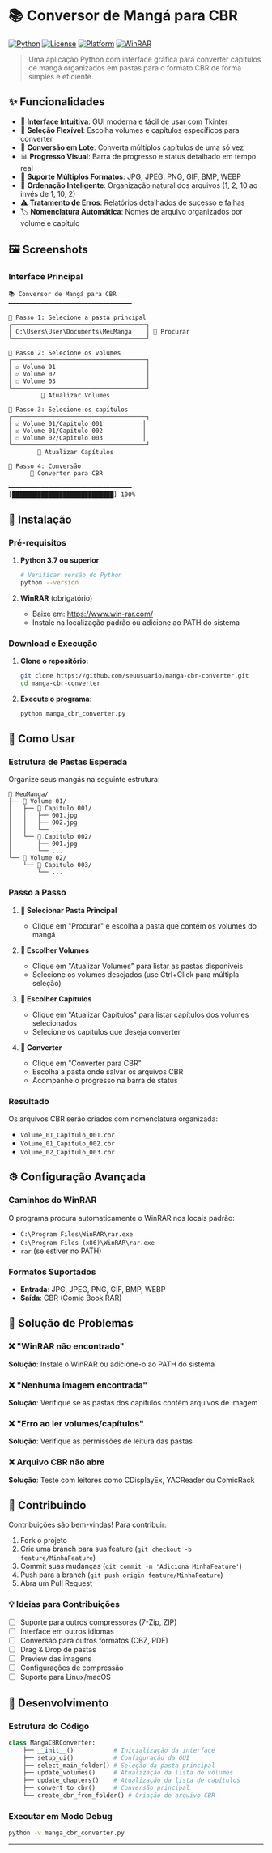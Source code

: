 # 📚 Conversor de Mangá para CBR

[![Python](https://img.shields.io/badge/Python-3.7+-blue.svg)](https://www.python.org/downloads/)
[![License](https://img.shields.io/badge/License-MIT-green.svg)](LICENSE)
[![Platform](https://img.shields.io/badge/Platform-Windows-lightgrey.svg)](https://www.microsoft.com/windows)
[![WinRAR](https://img.shields.io/badge/Requires-WinRAR-red.svg)](https://www.win-rar.com/)

> Uma aplicação Python com interface gráfica para converter capítulos de mangá organizados em pastas para o formato CBR de forma simples e eficiente.

## ✨ Funcionalidades

- 🎯 **Interface Intuitiva**: GUI moderna e fácil de usar com Tkinter
- 📁 **Seleção Flexível**: Escolha volumes e capítulos específicos para converter
- 🔄 **Conversão em Lote**: Converta múltiplos capítulos de uma só vez
- 📊 **Progresso Visual**: Barra de progresso e status detalhado em tempo real
- 🎨 **Suporte Múltiplos Formatos**: JPG, JPEG, PNG, GIF, BMP, WEBP
- 🔢 **Ordenação Inteligente**: Organização natural dos arquivos (1, 2, 10 ao invés de 1, 10, 2)
- ⚠️ **Tratamento de Erros**: Relatórios detalhados de sucesso e falhas
- 🏷️ **Nomenclatura Automática**: Nomes de arquivo organizados por volume e capítulo

## 🖼️ Screenshots

### Interface Principal
```
📚 Conversor de Mangá para CBR
━━━━━━━━━━━━━━━━━━━━━━━━━━━━━━━━━━

📁 Passo 1: Selecione a pasta principal
┌─────────────────────────────────────┐
│ C:\Users\User\Documents\MeuManga    │ 📂 Procurar
└─────────────────────────────────────┘

📖 Passo 2: Selecione os volumes
┌─────────────────────────────────────┐
│ ☑ Volume 01                         │
│ ☑ Volume 02                         │
│ ☐ Volume 03                         │
└─────────────────────────────────────┘
         🔄 Atualizar Volumes

📄 Passo 3: Selecione os capítulos  
┌─────────────────────────────────────┐
│ ☑ Volume 01/Capitulo 001           │
│ ☑ Volume 01/Capitulo 002           │
│ ☐ Volume 02/Capitulo 003           │
└─────────────────────────────────────┘
        🔄 Atualizar Capítulos

🚀 Passo 4: Conversão
      🎯 Converter para CBR

━━━━━━━━━━━━━━━━━━━━━━━━━━━━━━━━━━
[████████████████████████████] 100%
```

## 🚀 Instalação

### Pré-requisitos

1. **Python 3.7 ou superior**
   ```bash
   # Verificar versão do Python
   python --version
   ```

2. **WinRAR** (obrigatório)
   - Baixe em: https://www.win-rar.com/
   - Instale na localização padrão ou adicione ao PATH do sistema

### Download e Execução

1. **Clone o repositório:**
   ```bash
   git clone https://github.com/seuusuario/manga-cbr-converter.git
   cd manga-cbr-converter
   ```

2. **Execute o programa:**
   ```bash
   python manga_cbr_converter.py
   ```

## 📖 Como Usar

### Estrutura de Pastas Esperada

Organize seus mangás na seguinte estrutura:

```
📁 MeuManga/
├── 📁 Volume 01/
│   ├── 📁 Capitulo 001/
│   │   ├── 001.jpg
│   │   ├── 002.jpg
│   │   └── ...
│   └── 📁 Capitulo 002/
│       ├── 001.jpg
│       └── ...
└── 📁 Volume 02/
    └── 📁 Capitulo 003/
        └── ...
```

### Passo a Passo

1. **📁 Selecionar Pasta Principal**
   - Clique em "Procurar" e escolha a pasta que contém os volumes do mangá

2. **📖 Escolher Volumes**
   - Clique em "Atualizar Volumes" para listar as pastas disponíveis
   - Selecione os volumes desejados (use Ctrl+Click para múltipla seleção)

3. **📄 Escolher Capítulos**
   - Clique em "Atualizar Capítulos" para listar capítulos dos volumes selecionados
   - Selecione os capítulos que deseja converter

4. **🚀 Converter**
   - Clique em "Converter para CBR"
   - Escolha a pasta onde salvar os arquivos CBR
   - Acompanhe o progresso na barra de status

### Resultado

Os arquivos CBR serão criados com nomenclatura organizada:
- `Volume_01_Capitulo_001.cbr`
- `Volume_01_Capitulo_002.cbr`
- `Volume_02_Capitulo_003.cbr`

## ⚙️ Configuração Avançada

### Caminhos do WinRAR

O programa procura automaticamente o WinRAR nos locais padrão:
- `C:\Program Files\WinRAR\rar.exe`
- `C:\Program Files (x86)\WinRAR\rar.exe`
- `rar` (se estiver no PATH)

### Formatos Suportados

- **Entrada**: JPG, JPEG, PNG, GIF, BMP, WEBP
- **Saída**: CBR (Comic Book RAR)

## 🐛 Solução de Problemas

### ❌ "WinRAR não encontrado"
**Solução**: Instale o WinRAR ou adicione-o ao PATH do sistema

### ❌ "Nenhuma imagem encontrada"
**Solução**: Verifique se as pastas dos capítulos contêm arquivos de imagem

### ❌ "Erro ao ler volumes/capítulos"
**Solução**: Verifique as permissões de leitura das pastas

### ❌ Arquivo CBR não abre
**Solução**: Teste com leitores como CDisplayEx, YACReader ou ComicRack

## 🤝 Contribuindo

Contribuições são bem-vindas! Para contribuir:

1. Fork o projeto
2. Crie uma branch para sua feature (`git checkout -b feature/MinhaFeature`)
3. Commit suas mudanças (`git commit -m 'Adiciona MinhaFeature'`)
4. Push para a branch (`git push origin feature/MinhaFeature`)
5. Abra um Pull Request

### 💡 Ideias para Contribuições

- [ ] Suporte para outros compressores (7-Zip, ZIP)
- [ ] Interface em outros idiomas
- [ ] Conversão para outros formatos (CBZ, PDF)
- [ ] Drag & Drop de pastas
- [ ] Preview das imagens
- [ ] Configurações de compressão
- [ ] Suporte para Linux/macOS

## 🔧 Desenvolvimento

### Estrutura do Código

```python
class MangaCBRConverter:
    ├── __init__()           # Inicialização da interface
    ├── setup_ui()           # Configuração da GUI
    ├── select_main_folder() # Seleção da pasta principal
    ├── update_volumes()     # Atualização da lista de volumes
    ├── update_chapters()    # Atualização da lista de capítulos
    ├── convert_to_cbr()     # Conversão principal
    └── create_cbr_from_folder() # Criação de arquivo CBR
```

### Executar em Modo Debug

```bash
python -v manga_cbr_converter.py
```

---
